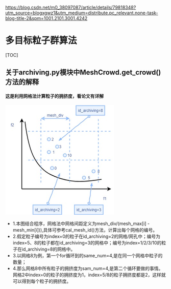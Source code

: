 https://blog.csdn.net/m0_38097087/article/details/79818348?utm_source=blogxgwz1&utm_medium=distribute.pc_relevant.none-task-blog-title-2&spm=1001.2101.3001.4242
# 多目标粒子群算法

[TOC]


## 关于archiving.py模块中MeshCrowd.get_crowd()方法的解释

#### 这是利用网格法计算粒子的拥挤度，看论文有详解

![粒子拥挤度图片](./res/网格法解释图.jpg)

* 1.本图结合程序，网格法中网格间距定义为mesh_div/(mesh_max[i] - mesh_min[i])),具体可参考cal_mesh_id()方法，计算出每个网格的编号。
* 2.假定粒子编号为index=0的粒子在id_archiving=2的网格/网孔中；编号为index=5、8的粒子都在id_archiving=3的网格中；编号为index=1/2/3/10的粒子在id_archiving=8的网格中。
* 3.以网格8为例，第一个for循环到的same_num=4,是在同一个网格中粒子的数量；
* 4.那么网格8中所有粒子的拥挤度为sam_num=4,是第二个循环要做的事情。网格2中index=0的粒子的拥挤度为1，index=5/8的粒子拥挤度都是2，这样就可以得到每个粒子的拥挤度。






